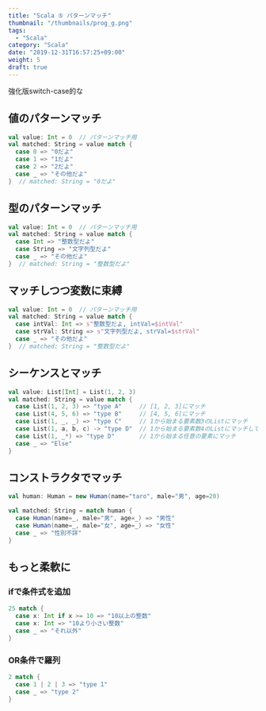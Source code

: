 ```yaml
---
title: "Scala ⑤ パターンマッチ"
thumbnail: "/thumbnails/prog_g.png"
tags:
  - "Scala"
category: "Scala"
date: "2019-12-31T16:57:25+09:00"
weight: 5
draft: true
---
```


強化版switch-case的な

## 値のパターンマッチ

``` scala
val value: Int = 0  // パターンマッチ用
val matched: String = value match {
  case 0 => "0だよ"
  case 1 => "1だよ"
  case 2 => "2だよ"
  case _ => "その他だよ"
}  // matched: String = "0だよ"
```

## 型のパターンマッチ

``` scala
val value: Int = 0  // パターンマッチ用
val matched: String = value match {
  case Int => "整数型だよ"
  case String => "文字列型だよ"
  case _ => "その他だよ"
}  // matched: String = "整数型だよ"
```

## マッチしつつ変数に束縛

``` scala
val value: Int = 0  // パターンマッチ用
val matched: String = value match {
  case intVal: Int => s"整数型だよ, intVal=$intVal"
  case strVal: String => s"文字列型だよ, strVal=$strVal"
  case _ => "その他だよ"
}  // matched: String = "整数型だよ"
```

## シーケンスとマッチ

``` scala
val value: List[Int] = List(1, 2, 3)
val matched: String = value match {
  case List(1, 2, 3) => "type A"     // [1, 2, 3]にマッチ
  case List(4, 5, 6) => "type B"     // [4, 5, 6]にマッチ
  case List(1, _, _) => "type C"     // 1から始まる要素数3のListにマッチ
  case List(1, a, b, c) -> "type D"  // 1から始まる要素数4のListにマッチして, 各値を束縛
  case List(1, _*) => "type D"       // 1から始まる任意の要素にマッチ
  case _ => "Else"
}
```

## コンストラクタでマッチ

``` scala
val human: Human = new Human(name="taro", male="男", age=20)

val matched: String = match human {
  case Human(name=_, male="男", age=_) => "男性"
  case Human(name=_, male="女", age=_) => "女性"
  case _ => "性別不詳"
}
```

## もっと柔軟に

### ifで条件式を追加

``` scala
25 match {
  case x: Int if x >= 10 => "10以上の整数"
  case x: Int => "10より小さい整数"
  case _ => "それ以外"
}
```

### OR条件で羅列

``` scala
2 match {
  case 1 | 2 | 3 => "type 1"
  case _ => "type 2"
}
```